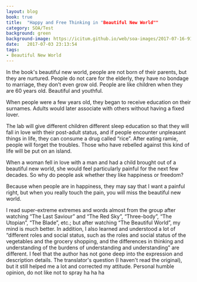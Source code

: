 ```yaml
---
layout: blog
book: true
title:  "Happy and Free Thinking in "Beautiful New World""
category: SOA/Test
background: green
background-image: https://icitum.github.io/web/soa-images/2017-07-16-91630214.jpg
date:   2017-07-03 23:13:54
tags:
- Beautiful New World
---
```


In the book's beautiful new world, people are not born of their parents, but they are nurtured. People do not care for the elderly, they have no bondage to marriage, they don’t even grow old. People are like children when they are 60 years old. Beautiful and youthful.

When people were a few years old, they began to receive education on their surnames. Adults would later associate with others without having a fixed lover.

The lab will give different children different sleep education so that they will fall in love with their post-adult status, and if people encounter unpleasant things in life, they can consume a drug called “rice”. After eating ramie, people will forget the troubles. Those who have rebelled against this kind of life will be put on an island.

When a woman fell in love with a man and had a child brought out of a beautiful new world, she would feel particularly painful for the next few decades. So why do people ask whether they like happiness or freedom?

Because when people are in happiness, they may say that I want a painful right, but when you really touch the pain, you will miss the beautiful new world.

I read super-extreme extremes and words almost from the group after watching “The Last Saviour” and “The Red Sky”, “Three-body”, “The Utopian”, “The Blade”, etc.; but after watching “The Beautiful World”, my mind is much better. In addition, I also learned and understood a lot of “different roles and social status, such as the roles and social status of the vegetables and the grocery shopping, and the differences in thinking and understanding of the burdens of understanding and understanding” are different. I feel that the author has not gone deep into the expression and description details. The translator's question (I haven't read the original), but it still helped me a lot and corrected my attitude. Personal humble opinion, do not like not to spray ha ha ha